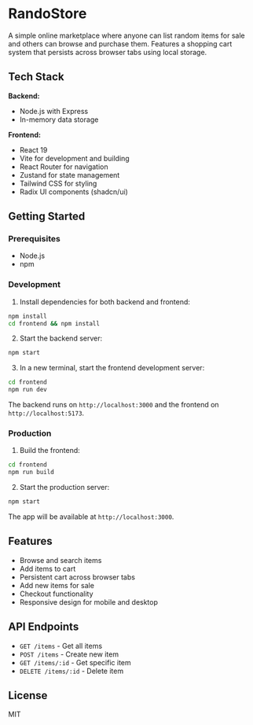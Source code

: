# RandoStore

A simple online marketplace where anyone can list random items for sale and others can browse and purchase them. Features a shopping cart system that persists across browser tabs using local storage.

## Tech Stack

**Backend:**
- Node.js with Express
- In-memory data storage

**Frontend:**
- React 19
- Vite for development and building
- React Router for navigation
- Zustand for state management
- Tailwind CSS for styling
- Radix UI components (shadcn/ui)

## Getting Started

### Prerequisites
- Node.js
- npm

### Development

1. Install dependencies for both backend and frontend:
```bash
npm install
cd frontend && npm install
```

2. Start the backend server:
```bash
npm start
```

3. In a new terminal, start the frontend development server:
```bash
cd frontend
npm run dev
```

The backend runs on `http://localhost:3000` and the frontend on `http://localhost:5173`.

### Production

1. Build the frontend:
```bash
cd frontend
npm run build
```

2. Start the production server:
```bash
npm start
```

The app will be available at `http://localhost:3000`.

## Features

- Browse and search items
- Add items to cart
- Persistent cart across browser tabs
- Add new items for sale
- Checkout functionality
- Responsive design for mobile and desktop

## API Endpoints

- `GET /items` - Get all items
- `POST /items` - Create new item
- `GET /items/:id` - Get specific item
- `DELETE /items/:id` - Delete item

## License

MIT
